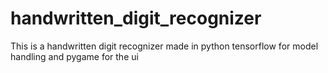 # handwritten_digit_recognizer
This is a handwritten digit recognizer made in python tensorflow for model handling and pygame for the ui 
